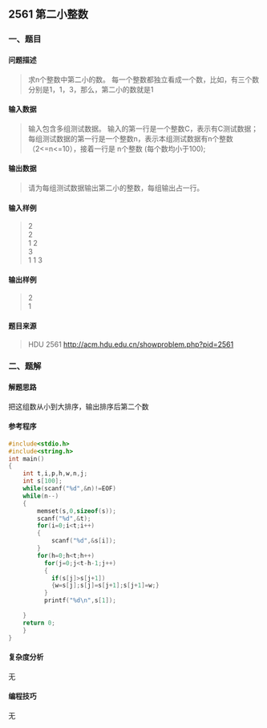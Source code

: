 ## 2561 第二小整数

### 一、题目

#### 问题描述

> 求n个整数中第二小的数。
>每一个整数都独立看成一个数，比如，有三个数分别是1，1，3，那么，第二小的数就是1  

#### 输入数据

> 输入包含多组测试数据。
输入的第一行是一个整数C，表示有C测试数据；
每组测试数据的第一行是一个整数n，表示本组测试数据有n个整数（2<=n<=10），接着一行是 n个整数 (每个数均小于100);

#### 输出数据

>请为每组测试数据输出第二小的整数，每组输出占一行。

#### 输入样例

> 2  
2  
1 2  
3  
1 1 3


#### 输出样例

>2  
1

#### 题目来源

> HDU 2561 http://acm.hdu.edu.cn/showproblem.php?pid=2561

### 二、题解

#### 解题思路
把这组数从小到大排序，输出排序后第二个数


#### 参考程序

```c
#include<stdio.h>
#include<string.h>
int main()
{
	int t,i,p,h,w,n,j;
	int s[100];
	while(scanf("%d",&n)!=EOF)
	while(n--)
	{
		memset(s,0,sizeof(s));
		scanf("%d",&t);
		for(i=0;i<t;i++)
		{
			scanf("%d",&s[i]);
		}
		for(h=0;h<t;h++)
		  for(j=0;j<t-h-1;j++)
		  {
  			if(s[j]>s[j+1])
  			{w=s[j];s[j]=s[j+1];s[j+1]=w;}
		  }
		  printf("%d\n",s[1]);
       
	}
    return 0;
    }
}
```

#### 复杂度分析

无

#### 编程技巧

无